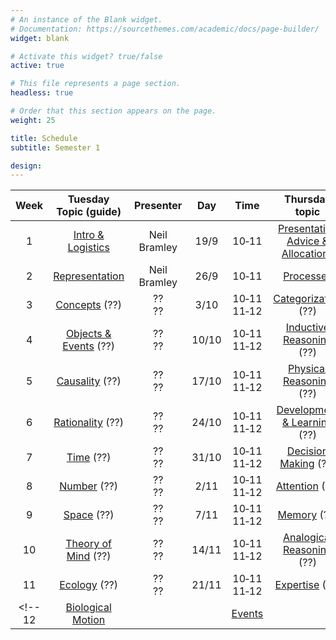 ```yaml
---
# An instance of the Blank widget.
# Documentation: https://sourcethemes.com/academic/docs/page-builder/
widget: blank

# Activate this widget? true/false
active: true

# This file represents a page section.
headless: true

# Order that this section appears on the page.
weight: 25

title: Schedule
subtitle: Semester 1

design:
---
```


Week | Tuesday Topic (guide) | Presenter | Day | Time | Thursday topic | Presenter | Day | Time |
|:---:|:-------------------------------------:|:----------------:|:-----:|:----:|:---------------------------------------------------:|:----------------:|:-----:|:--------:|
1 | [Intro & Logistics](slides/l1_intro.pdf) |  Neil Bramley | 19/9 | 10&#x2011;11           |  [Presentation Advice & Allocations](slides/l2_presentation.pdf) | Neil Bramley | 21/9  | 10&#x2011;11 |
2 | [Representation](projects/representation) | Neil Bramley | 26/9 | 10&#x2011;11            | [Processes](projects/processes)  | Neil Bramley |  28/9  | 10-11 |              |
3 |  [Concepts](projects/concepts) (??)       | ??<br>?? |  3/10  | 10&#x2011;11<br>11&#x2011;12        | [Categorization](projects/categorization) (??)  | ??<br>?? |  5/10  | 10&#x2011;11<br>11&#x2011;12 |
4 | [Objects & Events](projects/objects) (??) | ??<br>?? |  10/10  | 10&#x2011;11<br>11&#x2011;12 | [Inductive Reasoning](projects/induction) (??) | ??<br>?? | 12/10 | 10&#x2011;11<br>11&#x2011;12 |
5 | [Causality](projects/causality) (??)      | ??<br>?? |  17/10  | 10&#x2011;11<br>11&#x2011;12      |  [Physical Reasoning](projects/physics) (??)   | ??<br>?? | 19/10 | 10&#x2011;11<br>11&#x2011;12 |
6 | [Rationality](projects/rationality) (??)  | ??<br>?? |  24/10  | 10&#x2011;11<br>11&#x2011;12 | [Development & Learning](projects/development) (??)  | ??<br>?? | 26/10  | 10&#x2011;11<br>11&#x2011;12 |
7 | [Time](projects/time) (??)            | ??<br>?? |  31/10 | 10&#x2011;11<br>11&#x2011;12 | [Decision Making](projects/decision) (??) | ??<br>?? |  2/11  | 10&#x2011;11<br>11&#x2011;12 |
8 | [Number](projects/number) (??)            | ??<br>?? |  2/11 | 10&#x2011;11<br>11&#x2011;12 | [Attention](projects/attention) (??) | ??<br>?? |  9/11  | 10&#x2011;11<br>11&#x2011;12 |
9 | [Space](projects/space) (??)              | ??<br>?? |  7/11  | 10&#x2011;11<br>11&#x2011;12 | [Memory](projects/memory) (??)  | ??<br>?? | 16/11  | 10&#x2011;11<br>11&#x2011;12 |
10 | [Theory of Mind](projects/tom) (??)      | ??<br>?? |  14/11  | 10&#x2011;11<br>11&#x2011;12 |  [Analogical Reasoning](projects/analogy) (??)  | ??<br>?? | 23/11 | 10&#x2011;11<br>11&#x2011;12 |
11 | [Ecology](projects/ecology) (??)         | ??<br>?? |  21/11  | 10&#x2011;11<br>11&#x2011;12 | [Expertise](projects/expertise) (??)  | ??<br>?? | 30/11 | 10&#x2011;11<br>11&#x2011;12 |
<!-- 12 | [Biological Motion](projects/motion) |  |  |       [Events](projects/events)               |        |  | | -->



<!-- | Week  | Tues. Presenter | Topic (Guide)                                       | Thurs. Presenter | Topic (Guide)                                   |
|:-----:|:---------------:|:---------------------------------------------------:|:----------------:|:-----------------------------------------------:|
| 23/1  | Frank Mollica   | [Model Evaluation](slides/Model_Evaluation.pdf) <br> [Read This](https://psyarxiv.com/rybh9/)  | Frank Mollica    | Presentation Advice 2                             |
| 30/1  | Z.Wang & J.You & M.Desblancs     | Attention               | D.Tiron & S.Iversen & S.Droop    | Social Cognition                             |
| 6/2  | Z.Hassirim & J.Liu & K.Chinnam    | Metacognition           |  STRIKE    | STRIKE                             |
| 13/2  | STRIKE   | STRIKE                                          |  STRIKE          | STRIKE                             |
| 20/2  | NA                               | Flexible Learning Week  | NA                               | Flexible Learning Week                             |
| 27/2  | Z.Shi & C.Qian & K.Patel         | Language                | H.Zhang & C.Zhou & Y.Li          | Causality                             |
| 6/3   | J.Doran & Y.Xiao                 | Language Learning       | M.Norris & S.d.Souza & R.Sakalle | Memory                             |
| 13/3  | S.Luan & I.Low & S.Razavi        | Misc                    | O.Liu & M.Galkins & I.Vegner     | Categorization                              |
| 20/3  | P.Weiss & H.Wang & O.Kwakpovwe        | JDM                    | G.Fairs & Q.Dai & S.Xi     | Affect                               |-->



<!--
| 18/9  | Frank Mollica                  | [Logistics and Literature Review](slides/LitReview.pdf)  | Frank Mollica    | [Presentation Advice](slides/Presentations.pdf)                             |
| 25/9  | Frank Mollica                  | [Representation](projects/representation)                | Frank Mollica    | [Process](projects/processes)                   |
| 2/10  | Mika Desblancs                 | [Attention](projects/attention) (FM)                     | Stephanie Droop  | [Objects](projects/objects) (FM)                |
| 9/10  | Yuqi Xiao                      | [Biological Motion](projects/motion) (FM)                | Oli Liu          | [Categorization](projects/categorization) (NB)  |
| 16/10 | Maksims Galkins & Jinwei Zhang | [Concepts](projects/concepts) (NB)                       | George Fairs     | [Physical Reasoning](projects/physics) (FM)     |
| 23/10 | Ian Low & Max Norris           | [Development & Learning](projects/development) (NB)      | Claudia Zhou & Chengfei Qian     | [Causality](projects/causality) (NB)            |
| 30/10 | Ivan Vegner & Jiayan Liu       | [Ecology](projects/ecology) (FM)                         | James Doran & Zhiqiang Shi        | [Events](projects/events) (FM)                  |
| 6/11  | Sepehr Razavi & Krishna Patel  | [Number](projects/number) (FM)                           | Krishna Chinnam & Haozhe Zhang | [Inductive Reasoning](projects/induction) (FM)  |
| 13/11 | Tekevwe Kwakpovwe & Yu Li      | [Time](projects/temporal) (NB)                           | Paulina Weiss & Qingyu Dai       | [Rationality](projects/rationality) (NB)        |
| 20/11 | Zuriel Hassirim & Ze Wang      | [Memory](projects/memory) (NB)                           | Molly Yu & Jin You               | [Expertise](projects/expertise) (NB)            |
| 27/11 | Ruchira Sakalle                | [Space](projects/space) (FM)                             | Sydelle De Souza & Sike Luan     | [Analogical Reasoning](projects/analogy) (FM)   |
| 4/12  | Dmitrii Tiron & Sigurd Iversen | [Theory of Mind](projects/tom) (NB)                      | Hanxing Wang & Sunbowen Xi       | [Judgment & Decision Making](projects/jdm) (NB) |
-->
